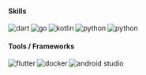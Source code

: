 
#### Skills
<a href="https://dart.dev/" target="_blank"><img align="left" alt="dart" src="https://api.iconify.design/logos:dart.svg?height=32" /></a>
<a href="https://go.dev/" target="_blank"><img align="left" alt="go" src="https://api.iconify.design/devicon:go.svg?height=32" /></a>
<a href="https://kotlinlang.org/" target="_blank"><img align="left" alt="kotlin" src="https://api.iconify.design/logos:kotlin-icon.svg?height=32" /></a>
<a href="https://dotnet.microsoft.com/en-us/languages/csharp" target="_blank"><img align="left" alt="python" src="https://api.iconify.design/devicon:csharp.svg?height=32" /></a>
<a href="https://python.org/" target="_blank"><img align="left" alt="python" src="https://api.iconify.design/devicon:python.svg?height=32" /></a>
<br />

#### Tools / Frameworks
<a href="https://flutter.dev/" target="_blank"><img align="left" alt="flutter" src="https://api.iconify.design/devicon:flutter.svg?height=32" /></a>
<a href="https://www.docker.com/" target="_blank"><img align="left" alt="docker" src="https://api.iconify.design/logos:docker-icon.svg?height=32" /></a>
<a href="https://developer.android.com/" target="_blank"><img align="left" alt="android studio" src="https://api.iconify.design/devicon:androidstudio.svg?height=32" /></a>
